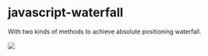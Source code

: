 # javascript-waterfall
With two kinds of methods to achieve absolute positioning waterfall.
<br>
<br>
![](https://github.com/jingwhale/javascript-waterfall/raw/master/readme.jpg)
